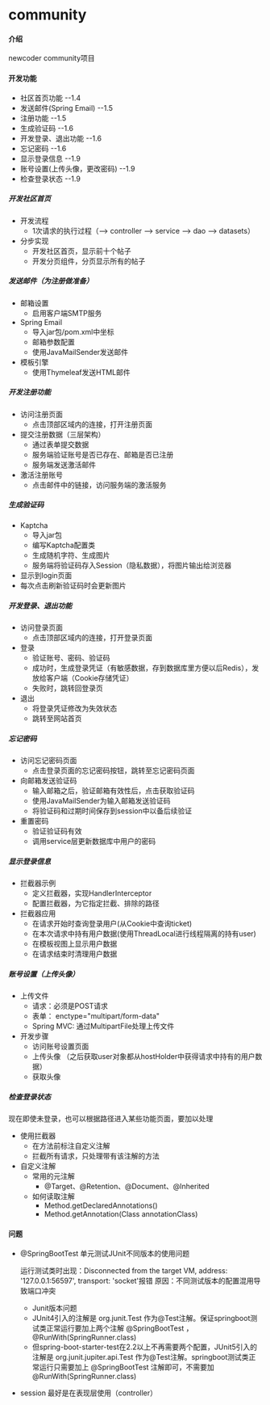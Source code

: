# community

#### 介绍
newcoder community项目

#### 开发功能
- 社区首页功能 --1.4
- 发送邮件(Spring Email)  --1.5
- 注册功能  --1.5
- 生成验证码  --1.6
- 开发登录、退出功能  --1.6
- 忘记密码  --1.6
- 显示登录信息  --1.9
- 账号设置(上传头像，更改密码)  --1.9
- 检查登录状态  --1.9


##### 开发社区首页
- 开发流程
    + 1次请求的执行过程（--> controller --> service --> dao --> datasets）
- 分步实现
    + 开发社区首页，显示前十个帖子
    + 开发分页组件，分页显示所有的帖子

##### 发送邮件（为注册做准备）
- 邮箱设置
    + 启用客户端SMTP服务
- Spring Email
    + 导入jar包/pom.xml中坐标
    + 邮箱参数配置
    + 使用JavaMailSender发送邮件
- 模板引擎
    + 使用Thymeleaf发送HTML邮件

##### 开发注册功能
- 访问注册页面
  - 点击顶部区域内的连接，打开注册页面
- 提交注册数据（三层架构）
  - 通过表单提交数据
  - 服务端验证账号是否已存在、邮箱是否已注册
  - 服务端发送激活邮件
- 激活注册账号
  - 点击邮件中的链接，访问服务端的激活服务

##### 生成验证码
- Kaptcha
  - 导入jar包
  - 编写Kaptcha配置类
  - 生成随机字符、生成图片
  - 服务端将验证码存入Session（隐私数据），将图片输出给浏览器
- 显示到login页面
- 每次点击刷新验证码时会更新图片

##### 开发登录、退出功能
- 访问登录页面
  - 点击顶部区域内的连接，打开登录页面
- 登录
  - 验证账号、密码、验证码
  - 成功时，生成登录凭证（有敏感数据，存到数据库里方便以后Redis），发放给客户端（Cookie存储凭证）
  - 失败时，跳转回登录页
- 退出
  - 将登录凭证修改为失效状态
  - 跳转至网站首页

##### 忘记密码
- 访问忘记密码页面
  - 点击登录页面的忘记密码按钮，跳转至忘记密码页面
- 向邮箱发送验证码
  - 输入邮箱之后，验证邮箱有效性后，点击获取验证码
  - 使用JavaMailSender为输入邮箱发送验证码
  - 将验证码和过期时间保存到session中以备后续验证
- 重置密码
  - 验证验证码有效
  - 调用service层更新数据库中用户的密码

##### 显示登录信息
- 拦截器示例
  - 定义拦截器，实现HandlerInterceptor
  - 配置拦截器，为它指定拦截、排除的路径
- 拦截器应用
  - 在请求开始时查询登录用户(从Cookie中查询ticket)
  - 在本次请求中持有用户数据(使用ThreadLocal进行线程隔离的持有user)
  - 在模板视图上显示用户数据
  - 在请求结束时清理用户数据

##### 账号设置（上传头像）
- 上传文件
  - 请求：必须是POST请求
  - 表单： enctype="multipart/form-data"
  - Spring MVC: 通过MultipartFile处理上传文件
- 开发步骤
  - 访问账号设置页面
  - 上传头像 （之后获取user对象都从hostHolder中获得请求中持有的用户数据）
  - 获取头像

##### 检查登录状态
现在即使未登录，也可以根据路径进入某些功能页面，要加以处理
- 使用拦截器
  - 在方法前标注自定义注解
  - 拦截所有请求，只处理带有该注解的方法
- 自定义注解
  - 常用的元注解
    - @Target、@Retention、@Document、@Inherited
  - 如何读取注解
    - Method.getDeclaredAnnotations()
    - Method.getAnnotation(Class<T> annotationClass)



#### 问题
- @SpringBootTest 单元测试JUnit不同版本的使用问题

  运行测试类时出现：Disconnected from the target VM, address: '127.0.0.1:56597', transport: 'socket'报错
  原因：不同测试版本的配置混用导致端口冲突
  - Junit版本问题
  - JUnit4引入的注解是 org.junit.Test 作为@Test注解。保证springboot测试类正常运行要加上两个注解 @SpringBootTest ， @RunWith(SpringRunner.class)
  - 但spring-boot-starter-test在2.2以上不再需要两个配置，JUnit5引入的注解是 org.junit.jupiter.api.Test 作为@Test注解。springboot测试类正常运行只需要加上 @SpringBootTest 注解即可，不需要加 @RunWith(SpringRunner.class)

-  session 最好是在表现层使用（controller）
